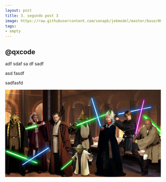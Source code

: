 ```yaml
---
layout: post
title: 3. segundo post 3
image: https://raw.githubusercontent.com/senapk/jekmodel/master/base/002/__capa.jpg
tags:
- empty
---
```

## @qxcode


adf
sdaf
sa
df
sadf


asd
fasdf


sadfasfd

![](https://raw.githubusercontent.com/senapk/jekmodel/master/base/002/__armor.jpg)